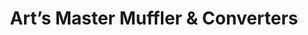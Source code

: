 ---
title: "Art’s Master Muffler & Converters"
url: /memphis/arts-master-muffler-und-converters/
shop: Autowerkstatt
---